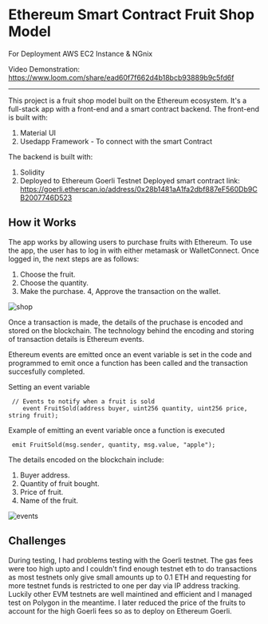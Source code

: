 # Ethereum Smart Contract Fruit Shop Model

For Deployment AWS EC2 Instance & NGnix

Video Demonstration: https://www.loom.com/share/ead60f7f662d4b18bcb93889b9c5fd6f

------
This project is a fruit shop model built on the Ethereum ecosystem. It's a full-stack app with a front-end and a smart contract backend. 
The front-end is built with:
1. Material UI
2. Usedapp Framework - To connect with the smart Contract

The backend is built with:
1. Solidity
2. Deployed to Ethereum Goerli Testnet
Deployed smart contract link: https://goerli.etherscan.io/address/0x28b1481aA1fa2dbf887eF560Db9CB2007746D523 


## How it Works
The app works by allowing users to purchase fruits with Ethereum. To use the app, the user has to log in with either metamask or WalletConnect. Once logged in, the next steps are as follows:
1. Choose the fruit.
2. Choose the quantity.
3. Make the purchase.
4, Approve the transaction on the wallet.

![shop](https://user-images.githubusercontent.com/60107787/223988531-69d819ce-800a-4976-a62d-47687efa9585.jpg)


Once a transaction is made, the details of the pruchase is encoded and stored on the blockchain. The technology behind the encoding and storing of transaction details is Ethereum events. 

Ethereum events are emitted once an event variable is set in the code and programmed to emit once a function has been called and the transaction succesfully completed.

Setting an event variable
```
 // Events to notify when a fruit is sold
    event FruitSold(address buyer, uint256 quantity, uint256 price, string fruit);
```

Example of emitting an event variable once a function is executed
```
 emit FruitSold(msg.sender, quantity, msg.value, "apple");
```

The details encoded on the blockchain include:
1. Buyer address.
2. Quantity of fruit bought.
3. Price of fruit.
4. Name of the fruit.

![events](https://user-images.githubusercontent.com/60107787/223988116-d3ba9c39-e779-4099-b028-637ad63178c8.jpg)

## Challenges
During testing, I had problems testing with the Goerli testnet. The gas fees were too high upto and I couldn't find enough testnet eth to do transactions as most testnets only give small amounts up to 0.1 ETH and requesting for more testnet funds is restricted to one per day via IP address tracking. Luckily other EVM testnets are well maintined and efficient and I managed test on Polygon in the meantime. I later reduced the price of the fruits to account for the high Goerli fees so as to deploy on Ethereum Goerli.
